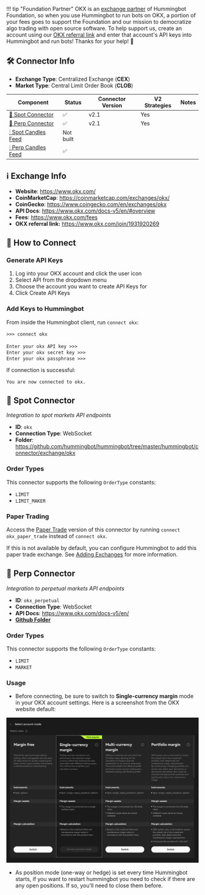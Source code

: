 !!! tip "Foundation Partner"
    OKX is an [exchange partner](/about/sponsors) of Hummingbot Foundation, so when you use Hummingbot to run bots on OKX, a portion of your fees goes to support the Foundation and our mission to democratize algo trading with open source software. To help support us, create an account using our [OKX referral link](https://www.okx.com/join/1931920269) and enter that account's API keys into Hummingbot and run bots! Thanks for your help! 🙏


## 🛠 Connector Info

- **Exchange Type**: Centralized Exchange (**CEX**)
- **Market Type**: Central Limit Order Book (**CLOB**)

| Component | Status | Connector Version | V2 Strategies | Notes | 
| --------- | ------ | ---------------- |  ------------ | ----- |
| [🔀 Spot Connector](#spot-connector) | ✅ | v2.1 | Yes | |
| [🔀 Perp Connector](#perp-connector) | ✅ | v2.1 | Yes | |
| [🕯 Spot Candles Feed](#spot-candles-feed) | Not built  | 
| [🕯 Perp Candles Feed](#perp-candles-feed) | ✅  | 

## ℹ️ Exchange Info

- **Website**: <https://www.okx.com/>
- **CoinMarketCap**: <https://coinmarketcap.com/exchanges/okx/>
- **CoinGecko**: <https://www.coingecko.com/en/exchanges/okx>
- **API Docs**: <https://www.okx.com/docs-v5/en/#overview>
- **Fees**: <https://www.okx.com/fees>
- **OKX referral link:** <https://www.okx.com/join/1931920269>

## 🔑 How to Connect

### Generate API Keys

1. Log into your OKX account and click the user icon
2. Select API from the dropdown menu
3. Choose the account you want to create API Keys for
4. Click Create API Keys

### Add Keys to Hummingbot

From inside the Hummingbot client, run `connect okx`:

```
>>> connect okx

Enter your okx API key >>>
Enter your okx secret key >>>
Enter your okx passphrase >>>
```

If connection is successful:

```
You are now connected to okx.
```

## 🔀 Spot Connector
*Integration to spot markets API endpoints*

- **ID**: `okx`
- **Connection Type**: WebSocket
- **Folder**: <https://github.com/hummingbot/hummingbot/tree/master/hummingbot/connector/exchange/okx>

### Order Types

This connector supports the following `OrderType` constants:

- `LIMIT`
- `LIMIT_MAKER`

### Paper Trading

Access the [Paper Trade](/global-configs/paper-trade/) version of this connector by running `connect okx_paper_trade` instead of `connect okx`.

If this is not available by default, you can configure Hummingbot to add this paper trade exchange. See [Adding Exchanges](/global-configs/paper-trade/#adding-exchanges) for more information.

## 🔀 Perp Connector
*Integration to perpetual markets API endpoints*

- **ID**: `okx_perpetual`
- **Connection Type**: WebSocket
- **API Docs**: <https://www.okx.com/docs-v5/en/>
- **[Github Folder](<https://github.com/hummingbot/hummingbot/tree/master/hummingbot/connector/derivative/okx_perpetual>)**

### Order Types

This connector supports the following `OrderType` constants:

- `LIMIT`
- `MARKET`

### Usage

- Before connecting, be sure to switch to **Single-currency margin** mode in your OKX account settings. Here is a screenshot from the OKX website default:

![Account mode](okx-account-mode-setting.png)

- As position mode (one-way or hedge) is set every time Hummingbot starts, if you want to restart hummingbot you need to check if there are any open positions. If so, you'll need to close them before.